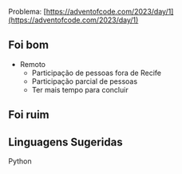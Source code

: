 Problema: [https://adventofcode.com/2023/day/1](https://adventofcode.com/2023/day/1)


## Foi bom
- Remoto
    - Participação de pessoas fora de Recife
    - Participação parcial de pessoas
    - Ter mais tempo para concluir


## Foi ruim


## Linguagens Sugeridas
Python



